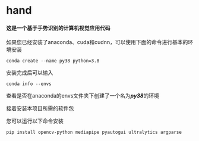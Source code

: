 # hand
#### 这是一个基于手势识别的计算机视觉应用代码

如果您已经安装了anaconda、cuda和cudnn，可以使用下面的命令进行基本的环境安装
```angular2html
conda create --name py38 python=3.8
```
安装完成后可以输入
```angular2html
conda info --envs
```
查看是否在anaconda的envs文件夹下创建了一个名为***py38***的环境

接着安装本项目所需的软件包

您可以运行以下命令安装
```angular2html
pip install opencv-python mediapipe pyautogui ultralytics argparse
```
